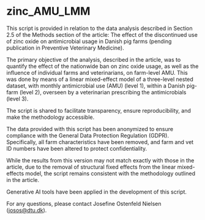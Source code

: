 # zinc_AMU_LMM

This script is provided in relation to the data analysis described in Section 2.5 of the Methods section of the article: The effect of the discontinued use of zinc oxide on antimicrobial usage in Danish pig farms (pending publication in Preventive Veterinary Medicine).

The primary objective of the analysis, described in the article, was to quantify the effect of the nationwide ban on zinc oxide usage, as well as the influence of individual farms and veterinarians, on farm-level AMU. This was done by means of a linear mixed-effect model of a three-level nested dataset, with monthly antimicrobial use (AMU) (level 1), within a Danish pig-farm (level 2), overseen by a veterinarian prescribing the antimicrobials (level 3). 

The script is shared to facilitate transparency, ensure reproducibility, and make the methodology accessible.

The data provided with this script has been anonymized to ensure compliance with the General Data Protection Regulation (GDPR).
Specifically, all farm characteristics have been removed, and farm and vet ID numbers have been altered to protect confidentiality.

While the results from this version may not match exactly with those in the article, due to the removal of structural fixed effects from the linear mixed-effects model, the script remains consistent with the methodology outlined in the article.

Generative AI tools have been applied in the development of this script.

For any questions, please contact Josefine Ostenfeld Nielsen (josos@dtu.dk).
